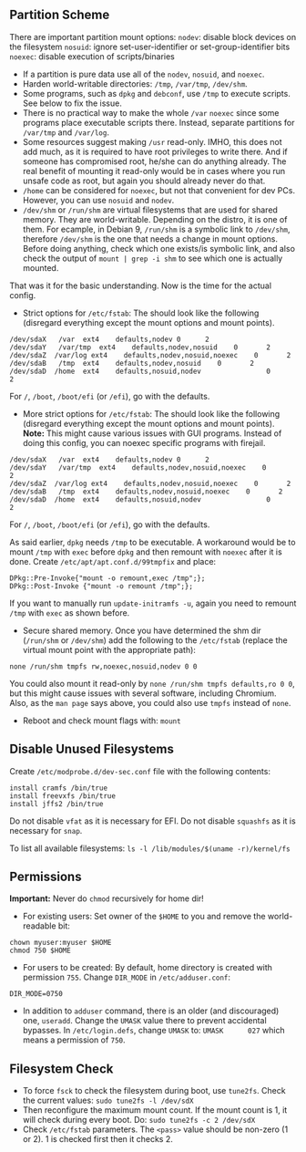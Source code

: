 ## Partition Scheme
There are important partition mount options:
`nodev`: disable block devices on the filesystem
`nosuid`: ignore set-user-identifier or set-group-identifier bits
`noexec`: disable execution of scripts/binaries

+ If a partition is pure data use all of the `nodev`, `nosuid`, and `noexec`.
+ Harden world-writable directories: `/tmp`, `/var/tmp`, `/dev/shm`.
+ Some programs, such as `dpkg` and `debconf`, use `/tmp` to execute scripts. See below to fix the issue.
+ There is no practical way to make the whole `/var` `noexec` since some programs place executable scripts there. Instead, separate partitions for `/var/tmp` and `/var/log`.
+ Some resources suggest making `/usr` read-only. IMHO, this does not add much, as it is required to have root privileges to write there. And if someone has compromised root, he/she can do anything already. The real benefit of mounting it read-only would be in cases where you run unsafe code as root, but again you should already never do that.
+ `/home` can be considered for `noexec`, but not that convenient for dev PCs. However, you can use `nosuid` and `nodev`.
+ `/dev/shm` or `/run/shm` are virtual filesystems that are used for shared memory. They are world-writable. Depending on the distro, it is one of them. For ecample, in Debian 9, `/run/shm` is a symbolic link to `/dev/shm`, therefore `/dev/shm` is the one that needs a change in mount options. Before doing anything, check which one exists/is symbolic link, and also check the output of `mount | grep -i shm` to see which one is actually mounted.

That was it for the basic understanding. Now is the time for the actual config.

+ Strict options for `/etc/fstab`: The should look like the following (disregard everything except the mount options and mount points).
```
/dev/sdaX   /var  ext4    defaults,nodev 0      2
/dev/sdaY   /var/tmp  ext4    defaults,nodev,nosuid    0       2
/dev/sdaZ  /var/log ext4    defaults,nodev,nosuid,noexec    0       2
/dev/sdaB   /tmp  ext4    defaults,nodev,nosuid    0       2
/dev/sdaD  /home  ext4    defaults,nosuid,nodev                0       2
```
For `/`, `/boot`, `/boot/efi` (or `/efi`), go with the defaults.

+ More strict options for `/etc/fstab`: The should look like the following (disregard everything except the mount options and mount points). **Note:** This might cause various issues with GUI programs. Instead of doing this config, you can noexec specific programs with firejail.
```
/dev/sdaX   /var  ext4    defaults,nodev 0      2
/dev/sdaY   /var/tmp  ext4    defaults,nodev,nosuid,noexec    0       2
/dev/sdaZ  /var/log ext4    defaults,nodev,nosuid,noexec    0       2
/dev/sdaB   /tmp  ext4    defaults,nodev,nosuid,noexec    0       2
/dev/sdaD  /home  ext4    defaults,nosuid,nodev                0       2
```
For `/`, `/boot`, `/boot/efi` (or `/efi`), go with the defaults.

As said earlier, `dpkg` needs `/tmp` to be executable. A workaround would be to mount `/tmp` with `exec` before `dpkg` and then remount with `noexec` after it is done. Create `/etc/apt/apt.conf.d/99tmpfix` and place:
```
DPkg::Pre-Invoke{"mount -o remount,exec /tmp";};
DPkg::Post-Invoke {"mount -o remount /tmp";};
```
If you want to manually run `update-initramfs -u`, again you need to remount `/tmp` with `exec` as shown before.

+ Secure shared memory. Once you have determined the shm dir (`/run/shm` or `/dev/shm`) add the following to the `/etc/fstab` (replace the virtual mount point with the appropriate path):
```
none /run/shm tmpfs rw,noexec,nosuid,nodev 0 0
```
You could also mount it read-only by `none /run/shm tmpfs defaults,ro 0 0`, but this might cause issues with several software, including Chromium. Also, as the `man page` says above, you could also use `tmpfs` instead of `none`.

+ Reboot and check mount flags with: `mount`

## Disable Unused Filesystems
Create `/etc/modprobe.d/dev-sec.conf` file with the following contents:
```
install cramfs /bin/true
install freevxfs /bin/true
install jffs2 /bin/true
```
Do not disable `vfat` as it is necessary for EFI.
Do not disable `squashfs` as it is necessary for `snap`.

To list all available filesystems: `ls -l /lib/modules/$(uname -r)/kernel/fs`

## Permissions
**Important:** Never do `chmod` recursively for home dir!
+ For existing users: Set owner of the `$HOME` to you and remove the world-readable bit:
```shell
chown myuser:myuser $HOME
chmod 750 $HOME
```
+ For users to be created: By default, home directory is created with permission `755`. Change `DIR_MODE` in `/etc/adduser.conf`:
```
DIR_MODE=0750
```

+ In addition to `adduser` command, there is an older (and discouraged) one, `useradd`. Change the `UMASK` value there to prevent accidental bypasses. In `/etc/login.defs`, change `UMASK` to: `UMASK		027` which means a permission of `750`.

## Filesystem Check
+ To force `fsck` to check the filesystem during boot, use `tune2fs`.
Check the current values:
`sudo tune2fs -l /dev/sdX`
+ Then reconfigure the maximum mount count. If the mount count is 1, it will check during every boot. Do:
`sudo tune2fs -c 2 /dev/sdX`
+ Check `/etc/fstab` parameters. The `<pass>` value should be non-zero (1 or 2). 1 is checked first then it checks 2.
